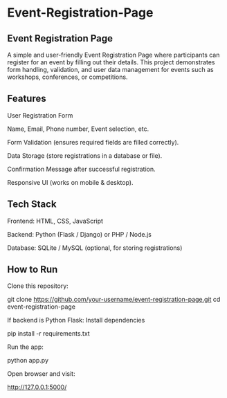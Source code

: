 # Event-Registration-Page

##  Event Registration Page

A simple and user-friendly Event Registration Page where participants can register for an event by filling out their details.
This project demonstrates form handling, validation, and user data management for events such as workshops, conferences, or competitions.

##  Features

 User Registration Form

Name, Email, Phone number, Event selection, etc.

 Form Validation (ensures required fields are filled correctly).

 Data Storage (store registrations in a database or file).

 Confirmation Message after successful registration.

 Responsive UI (works on mobile & desktop).

##  Tech Stack

Frontend: HTML, CSS, JavaScript

Backend: Python (Flask / Django) or PHP / Node.js

Database: SQLite / MySQL (optional, for storing registrations)

##  How to Run

Clone this repository:

git clone https://github.com/your-username/event-registration-page.git
cd event-registration-page


If backend is Python Flask:
Install dependencies

pip install -r requirements.txt


Run the app:

python app.py


Open browser and visit:

http://127.0.0.1:5000/
